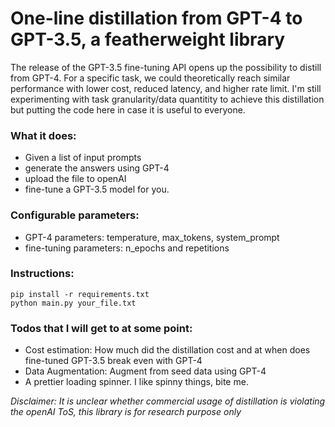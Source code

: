 # One-line distillation from GPT-4 to GPT-3.5, a featherweight library


The release of the GPT-3.5 fine-tuning API opens up the possibility to distill from GPT-4. For a specific task, we could theoretically 
reach similar performance with lower cost, reduced latency, and higher rate limit. I'm still experimenting with task granularity/data quantitity 
to achieve this distillation but putting the code here
in case it is useful to everyone.



### **What it does:**
- Given a list of input prompts
- generate the answers using GPT-4
- upload the file to openAI
- fine-tune a GPT-3.5 model for you. 




### **Configurable parameters:**
- GPT-4 parameters: temperature, max_tokens, system_prompt
- fine-tuning parameters: n_epochs and repetitions



### **Instructions:**
```
pip install -r requirements.txt
python main.py your_file.txt
```





### Todos that I will get to at some point:
- Cost estimation: How much did the distillation cost and at when does fine-tuned GPT-3.5 break even with GPT-4
- Data Augmentation: Augment from seed data using GPT-4
- A prettier loading spinner. I like spinny things, bite me.


*Disclaimer: It is unclear whether commercial usage of distillation is violating the openAI ToS, this library is for research purpose only*
